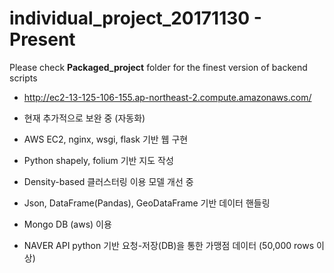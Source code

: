 # individual_project_20171130 - Present

Please check **Packaged_project**  folder for the finest version of backend scripts
- http://ec2-13-125-106-155.ap-northeast-2.compute.amazonaws.com/

- 현재 추가적으로 보완 중 (자동화)
- AWS EC2, nginx, wsgi, flask 기반 웹 구현
- Python shapely, folium 기반 지도 작성
- Density-based 클러스터링 이용 모델 개선 중
- Json, DataFrame(Pandas), GeoDataFrame 기반 데이터 핸들링
- Mongo DB (aws) 이용
- NAVER API python 기반 요청-저장(DB)을 통한 가맹점 데이터 (50,000 rows 이상)
